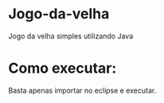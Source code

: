 # Jogo-da-velha
Jogo da velha simples utilizando Java

# Como executar:
Basta apenas importar no eclipse e executar.
